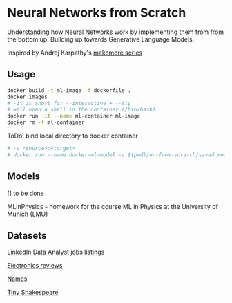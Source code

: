 # Neural Networks from Scratch

Understanding how Neural Networks work by implementing them from from the bottom up.
Building up towards Generative Language Models.

Inspired by Andrej Karpathy's [makemore series](https://github.com/karpathy/makemore)

## Usage

```bash
docker build -t ml-image -f dockerfile .
docker images
# -it is short for --interactive + --tty
# will open a shell in the container (/bin/bash)
docker run -it --name ml-container ml-image
docker rm -f ml-container
```

ToDo: bind local directory to docker container

```bash
# -v <source>:<target>
# docker run --name docker-ml-model -v $(pwd)/nn-from-scratch/saved_models:/nn-from-scratch/saved_models
```

## Models

[] to be done

MLinPhysics - homework for the course ML in Physics at the University of Munich (LMU)

## Datasets

[LinkedIn Data Analyst jobs listings](https://www.kaggle.com/datasets/cedricaubin/linkedin-data-analyst-jobs-listings)

[Electronics reviews](https://data.world/datafiniti/amazon-and-best-buy-electronics)

[Names](https://www.ssa.gov/oact/babynames/)

[Tiny Shakespeare](https://raw.githubusercontent.com/karpathy/char-rnn/master/data/tinyshakespeare/input.txt)